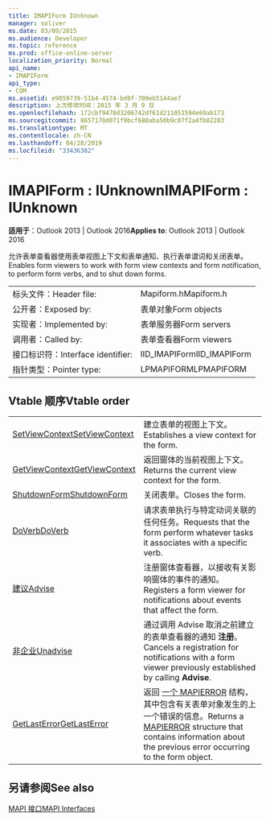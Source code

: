 ```yaml
---
title: IMAPIForm IUnknown
manager: soliver
ms.date: 03/09/2015
ms.audience: Developer
ms.topic: reference
ms.prod: office-online-server
localization_priority: Normal
api_name:
- IMAPIForm
api_type:
- COM
ms.assetid: e9059739-51b4-4574-bd0f-709eb5144ae7
description: 上次修改时间：2015 年 3 月 9 日
ms.openlocfilehash: 172cbf9478d3206742df61d211051594e69ab173
ms.sourcegitcommit: 8657170d071f9bcf680aba50b9c07f2a4fb82283
ms.translationtype: MT
ms.contentlocale: zh-CN
ms.lasthandoff: 04/28/2019
ms.locfileid: "33436382"
---
```

# <a name="imapiform--iunknown"></a><span data-ttu-id="aa0ea-103">IMAPIForm : IUnknown</span><span class="sxs-lookup"><span data-stu-id="aa0ea-103">IMAPIForm : IUnknown</span></span>

  
  
<span data-ttu-id="aa0ea-104">**适用于**：Outlook 2013 | Outlook 2016</span><span class="sxs-lookup"><span data-stu-id="aa0ea-104">**Applies to**: Outlook 2013 | Outlook 2016</span></span> 
  
<span data-ttu-id="aa0ea-105">允许表单查看器使用表单视图上下文和表单通知、执行表单谓词和关闭表单。</span><span class="sxs-lookup"><span data-stu-id="aa0ea-105">Enables form viewers to work with form view contexts and form notification, to perform form verbs, and to shut down forms.</span></span>
  
|||
|:-----|:-----|
|<span data-ttu-id="aa0ea-106">标头文件：</span><span class="sxs-lookup"><span data-stu-id="aa0ea-106">Header file:</span></span>  <br/> |<span data-ttu-id="aa0ea-107">Mapiform.h</span><span class="sxs-lookup"><span data-stu-id="aa0ea-107">Mapiform.h</span></span>  <br/> |
|<span data-ttu-id="aa0ea-108">公开者：</span><span class="sxs-lookup"><span data-stu-id="aa0ea-108">Exposed by:</span></span>  <br/> |<span data-ttu-id="aa0ea-109">表单对象</span><span class="sxs-lookup"><span data-stu-id="aa0ea-109">Form objects</span></span>  <br/> |
|<span data-ttu-id="aa0ea-110">实现者：</span><span class="sxs-lookup"><span data-stu-id="aa0ea-110">Implemented by:</span></span>  <br/> |<span data-ttu-id="aa0ea-111">表单服务器</span><span class="sxs-lookup"><span data-stu-id="aa0ea-111">Form servers</span></span>  <br/> |
|<span data-ttu-id="aa0ea-112">调用者：</span><span class="sxs-lookup"><span data-stu-id="aa0ea-112">Called by:</span></span>  <br/> |<span data-ttu-id="aa0ea-113">表单查看器</span><span class="sxs-lookup"><span data-stu-id="aa0ea-113">Form viewers</span></span>  <br/> |
|<span data-ttu-id="aa0ea-114">接口标识符：</span><span class="sxs-lookup"><span data-stu-id="aa0ea-114">Interface identifier:</span></span>  <br/> |<span data-ttu-id="aa0ea-115">IID_IMAPIForm</span><span class="sxs-lookup"><span data-stu-id="aa0ea-115">IID_IMAPIForm</span></span>  <br/> |
|<span data-ttu-id="aa0ea-116">指针类型：</span><span class="sxs-lookup"><span data-stu-id="aa0ea-116">Pointer type:</span></span>  <br/> |<span data-ttu-id="aa0ea-117">LPMAPIFORM</span><span class="sxs-lookup"><span data-stu-id="aa0ea-117">LPMAPIFORM</span></span>  <br/> |
   
## <a name="vtable-order"></a><span data-ttu-id="aa0ea-118">Vtable 顺序</span><span class="sxs-lookup"><span data-stu-id="aa0ea-118">Vtable order</span></span>

|||
|:-----|:-----|
|[<span data-ttu-id="aa0ea-119">SetViewContext</span><span class="sxs-lookup"><span data-stu-id="aa0ea-119">SetViewContext</span></span>](imapiform-setviewcontext.md) <br/> |<span data-ttu-id="aa0ea-120">建立表单的视图上下文。</span><span class="sxs-lookup"><span data-stu-id="aa0ea-120">Establishes a view context for the form.</span></span>  <br/> |
|[<span data-ttu-id="aa0ea-121">GetViewContext</span><span class="sxs-lookup"><span data-stu-id="aa0ea-121">GetViewContext</span></span>](imapiform-getviewcontext.md) <br/> |<span data-ttu-id="aa0ea-122">返回窗体的当前视图上下文。</span><span class="sxs-lookup"><span data-stu-id="aa0ea-122">Returns the current view context for the form.</span></span>  <br/> |
|[<span data-ttu-id="aa0ea-123">ShutdownForm</span><span class="sxs-lookup"><span data-stu-id="aa0ea-123">ShutdownForm</span></span>](imapiform-shutdownform.md) <br/> |<span data-ttu-id="aa0ea-124">关闭表单。</span><span class="sxs-lookup"><span data-stu-id="aa0ea-124">Closes the form.</span></span>  <br/> |
|[<span data-ttu-id="aa0ea-125">DoVerb</span><span class="sxs-lookup"><span data-stu-id="aa0ea-125">DoVerb</span></span>](imapiform-doverb.md) <br/> |<span data-ttu-id="aa0ea-126">请求表单执行与特定动词关联的任何任务。</span><span class="sxs-lookup"><span data-stu-id="aa0ea-126">Requests that the form perform whatever tasks it associates with a specific verb.</span></span>  <br/> |
|[<span data-ttu-id="aa0ea-127">建议</span><span class="sxs-lookup"><span data-stu-id="aa0ea-127">Advise</span></span>](imapiform-advise.md) <br/> |<span data-ttu-id="aa0ea-128">注册窗体查看器，以接收有关影响窗体的事件的通知。</span><span class="sxs-lookup"><span data-stu-id="aa0ea-128">Registers a form viewer for notifications about events that affect the form.</span></span>  <br/> |
|[<span data-ttu-id="aa0ea-129">非企业</span><span class="sxs-lookup"><span data-stu-id="aa0ea-129">Unadvise</span></span>](imapiform-unadvise.md) <br/> |<span data-ttu-id="aa0ea-130">通过调用 Advise 取消之前建立的表单查看器的通知 **注册**。</span><span class="sxs-lookup"><span data-stu-id="aa0ea-130">Cancels a registration for notifications with a form viewer previously established by calling **Advise**.</span></span>  <br/> |
|[<span data-ttu-id="aa0ea-131">GetLastError</span><span class="sxs-lookup"><span data-stu-id="aa0ea-131">GetLastError</span></span>](imapiform-getlasterror.md) <br/> |<span data-ttu-id="aa0ea-132">返回 [一个 MAPIERROR](mapierror.md) 结构，其中包含有关表单对象发生的上一个错误的信息。</span><span class="sxs-lookup"><span data-stu-id="aa0ea-132">Returns a [MAPIERROR](mapierror.md) structure that contains information about the previous error occurring to the form object.</span></span>  <br/> |
   
## <a name="see-also"></a><span data-ttu-id="aa0ea-133">另请参阅</span><span class="sxs-lookup"><span data-stu-id="aa0ea-133">See also</span></span>



[<span data-ttu-id="aa0ea-134">MAPI 接口</span><span class="sxs-lookup"><span data-stu-id="aa0ea-134">MAPI Interfaces</span></span>](mapi-interfaces.md)

